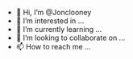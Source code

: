 - 👋 Hi, I’m @Jonclooney
- 👀 I’m interested in ...
- 🌱 I’m currently learning ...
- 💞️ I’m looking to collaborate on ...
- 📫 How to reach me ...

<!---
Jonclooney/Jonclooney is a ✨ special ✨ repository because its `README.md` (this file) appears on your GitHub profile.
You can click the Preview link to take a look at your changes.
--->
